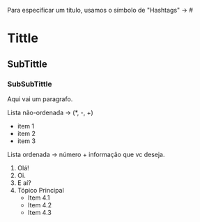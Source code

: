 Para especificar um título, usamos o símbolo de "Hashtags" -> #

# Tittle
## SubTittle
### SubSubTittle

Aqui vai um paragrafo.



Lista não-ordenada -> (*, -, +)

* item 1
* item 2
* item 3



Lista ordenada -> número + informação que vc deseja.

1. Olá!
2. Oi.
3. E aí?
4. Tópico Principal
   * Item 4.1
   * Item 4.2
   * Item 4.3

